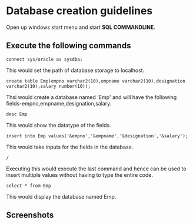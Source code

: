 # Database creation guidelines

Open up windows start menu and start **SQL COMMANDLINE**.

## Execute the following commands 

```
connect sys/oracle as sysdba;
```
This would set the path of database storage to localhost.

```
create table Emp(empno varchar2(10),empname varchar2(10),designation varchar2(10),salary number(10));
```
Thsi would create a database named 'Emp' and will have the following fields-empno,empname,designation,salary.

```
desc Emp
```
This would show the datatype of the fields.
```
insert into Emp values('&empno','&empname','&designation','&salary');
```
This would take inputs for the fields in the database.

```
/
```
Executing this would execute the last command and hence can be used to insert multiple values without having to type the entire code.
```
select * from Emp
```
This would display the database named Emp.

## Screenshots

